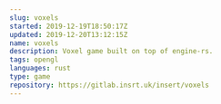 ```yaml
---
slug: voxels
started: 2019-12-19T18:50:17Z
updated: 2019-12-20T13:12:15Z
name: voxels
description: Voxel game built on top of engine-rs.
tags: opengl
languages: rust
type: game
repository: https://gitlab.insrt.uk/insert/voxels
---
```

